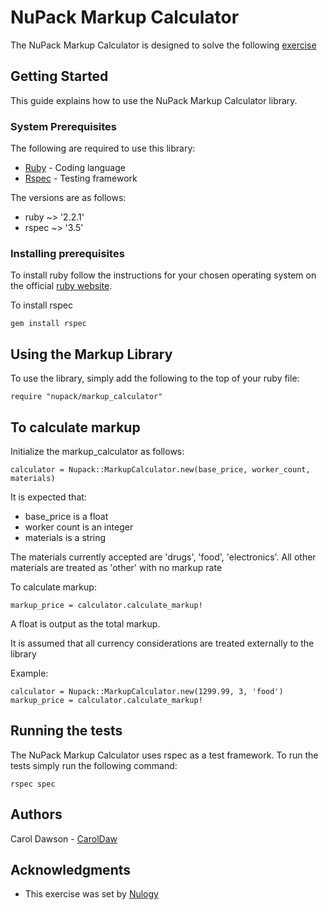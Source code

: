 # NuPack Markup Calculator
The NuPack Markup Calculator is designed to solve the following [exercise](exercise.md)


## Getting Started
This guide explains how to use the NuPack Markup Calculator library.

### System Prerequisites
The following are required to use this library:
* [Ruby](https://www.ruby-lang.org/) - Coding language
* [Rspec](http://rspec.info/) - Testing framework

The versions are as follows:
* ruby ~> '2.2.1'
* rspec ~> '3.5'


### Installing prerequisites
To install ruby follow the instructions for your chosen operating system on the official [ruby website](https://www.ruby-lang.org/en/documentation/installation/).

To install rspec

```
gem install rspec 
```


## Using the Markup Library
To use the library, simply add the following to the top of your ruby file:
```
require "nupack/markup_calculator"
```


## To calculate markup
Initialize the markup_calculator as follows:
```
calculator = Nupack::MarkupCalculator.new(base_price, worker_count, materials)
```
It is expected that: 
* base_price is a float
* worker count is an integer
* materials is a string 

The materials currently accepted are 'drugs', 'food', 'electronics'. All other materials are treated as 'other' with no markup rate

To calculate markup:
```
markup_price = calculator.calculate_markup!
```
A float is output as the total markup.

It is assumed that all currency considerations are treated externally to the library

Example: 
```
calculator = Nupack::MarkupCalculator.new(1299.99, 3, 'food')
markup_price = calculator.calculate_markup!
```


## Running the tests
The NuPack Markup Calculator uses rspec as a test framework. To run the tests simply run the following command:

```
rspec spec
```


## Authors
Carol Dawson - [CarolDaw](https://github.com/CarolDaw)


## Acknowledgments
* This exercise was set by [Nulogy](https://nulogy.com/)


